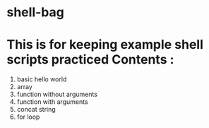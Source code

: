 # shell-bag
This is for keeping example shell scripts practiced 
Contents : 
==========
1. basic hello world 
2. array 
3. function without arguments 
4. function with arguments 
5. concat string 
6. for loop 